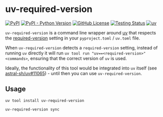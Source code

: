 # uv-required-version

<p>
  <a href="https://github.com/juftin/uv-required-version"><img src="https://img.shields.io/pypi/v/uv-required-version?color=blue&label=%E2%9A%A1%20uv-required-version" alt="PyPI"></a>
  <a href="https://pypi.python.org/pypi/uv-required-version/"><img src="https://img.shields.io/pypi/pyversions/uv-required-version" alt="PyPI - Python Version"></a>
  <a href="https://github.com/juftin/uv-required-version/blob/main/LICENSE"><img src="https://img.shields.io/github/license/juftin/uv-required-version?color=blue" alt="GitHub License"></a>
  <a href="https://github.com/juftin/uv-required-version/actions/workflows/test.yaml?query=branch%3Amain"><img src="https://github.com/juftin/uv-required-version/actions/workflows/test.yaml/badge.svg?branch=main" alt="Testing Status"></a>
  <a href="https://github.com/astral-sh/uv"><img src="https://img.shields.io/endpoint?url=https://raw.githubusercontent.com/astral-sh/uv/main/assets/badge/v0.json" alt="uv"></a>
</p>

`uv-required-version` is a command line wrapper around [uv](https://github.com/astral-sh/uv)
that respects the [required-version](https://docs.astral.sh/uv/reference/settings/#required-version)
setting in your `pyproject.toml` / `uv.toml` file.

When `uv-required-version` detects a `required-version` setting, instead of running
`uv` directly it will run `uv tool run "uv==<required-version>" <commands>`, ensuring that the
correct version of `uv` is used.

Ideally, the functionality of this tool would be integrated into `uv` itself
(see [astral-sh/uv#11065](https://github.com/astral-sh/uv/issues/11065)) - until then
you can use `uv-required-version`.

## Usage

```shell
uv tool install uv-required-version
```

```shell
uv-required-version sync
```
